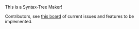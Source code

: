 This is a Syntax-Tree Maker!

Contributors, see [this board](https://trello.com/b/gmaGrbY7/trizi) of current issues and features to be implemented. 
